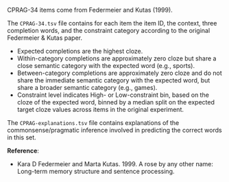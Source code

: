 CPRAG-34 items come from Federmeier and Kutas (1999).

The `CPRAG-34.tsv` file contains for each item the item ID, the context, three completion words, and the constraint category according to the original Federmeier & Kutas paper.

* Expected completions are the highest cloze.
* Within-category completions are approximately zero cloze but share a close semantic category with the expected word (e.g., sports).
* Between-category completions are approximately zero cloze and do not share the immediate semantic category with the expected word, but share a broader semantic category (e.g., games).
* Constraint level indicates High- or Low-constraint bin, based on the cloze of the expected word, binned by a median split on the expected target cloze values across items in the original experiment.

The `CPRAG-explanations.tsv` file contains explanations of the commonsense/pragmatic inference involved in predicting the correct words in this set.

**Reference**:
* Kara D Federmeier and Marta Kutas. 1999. A rose by any other name: Long-term memory structure and sentence processing.
